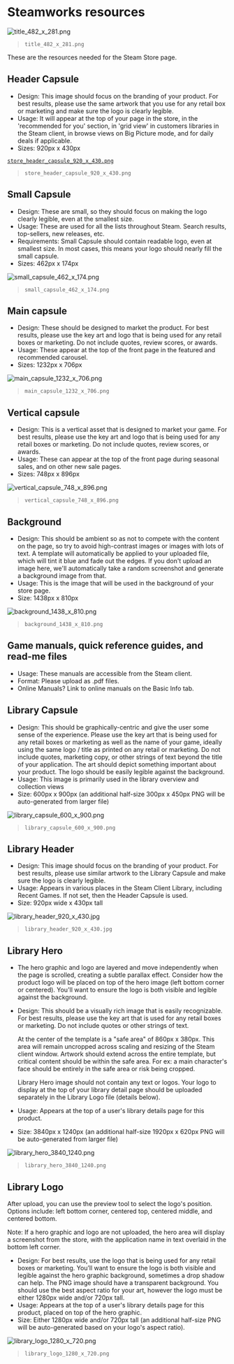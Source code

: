 # Steamworks resources

![`title_482_x_281.png`](title_482_x_281.png)

> `title_482_x_281.png`

These are the resources needed for the Steam Store page.

## Header Capsule

- Design: This image should focus on the branding of your product.
  For best results, please use the same artwork that you use
  for any retail box or marketing and make sure the logo is clearly legible.
- Usage: It will appear at the top of your page in the store,
  in the 'recommended for you' section, in 'grid view' in customers libraries
  in the Steam client, in browse views on Big Picture mode,
  and for daily deals if applicable.
- Sizes: 920px x 430px

[`store_header_capsule_920_x_430.png`](store_header_capsule_920_x_430.png)

> `store_header_capsule_920_x_430.png`

## Small Capsule

- Design: These are small, so they should focus on making the logo clearly
  legible, even at the smallest size.
- Usage: These are used for all the lists throughout Steam.
  Search results, top-sellers, new releases, etc.
- Requirements: Small Capsule should contain readable logo,
  even at smallest size. In most cases, this means your logo
  should nearly fill the small capsule.
- Sizes: 462px x 174px

![`small_capsule_462_x_174.png`](small_capsule_462_x_174.png)

> `small_capsule_462_x_174.png`

## Main capsule

- Design: These should be designed to market the product.
  For best results, please use the key art and logo that is being used
  for any retail boxes or marketing.
  Do not include quotes, review scores, or awards.
- Usage: These appear at the top of the front page in the featured
  and recommended carousel.
- Sizes: 1232px x 706px

![`main_capsule_1232_x_706.png`](main_capsule_1232_x_706.png)

> `main_capsule_1232_x_706.png`

## Vertical capsule

- Design: This is a vertical asset that is designed to market your game.
  For best results, please use the key art and logo that is being used
  for any retail boxes or marketing.
  Do not include quotes, review scores, or awards.
- Usage: These can appear at the top of the front page during seasonal sales,
  and on other new sale pages.
- Sizes: 748px x 896px

![`vertical_capsule_748_x_896.png`](vertical_capsule_748_x_896.png)

> `vertical_capsule_748_x_896.png`

## Background

- Design: This should be ambient so as not to compete with the content
  on the page, so try to avoid high-contrast images or images
  with lots of text. A template will automatically be applied to your uploaded
  file, which will tint it blue and fade out the edges.
  If you don't upload an image here, we'll automatically take a random
  screenshot and generate a background image from that.
- Usage: This is the image that will be used
  in the background of your store page.
- Size: 1438px x 810px

![`background_1438_x_810.png`](background_1438_x_810.png)

> `background_1438_x_810.png`

## Game manuals, quick reference guides, and read-me files

- Usage: These manuals are accessible from the Steam client.
- Format: Please upload as .pdf files.
- Online Manuals? Link to online manuals on the Basic Info tab.

## Library Capsule

- Design: This should be graphically-centric and give the user some
  sense of the experience. Please use the key art that is being used
  for any retail boxes or marketing as well as the name of your game,
  ideally using the same logo / title as printed on any retail or marketing.
  Do not include quotes, marketing copy, or other strings of text beyond the
  title of your application. The art should depict something important
  about your product. The logo should be easily legible against the background.
- Usage: This image is primarily used in the library
  overview and collection views
- Size: 600px x 900px (an additional half-size 300px x 450px PNG will
  be auto-generated from larger file)

![`library_capsule_600_x_900.png`](library_capsule_600_x_900.png)

> `library_capsule_600_x_900.png`

## Library Header

- Design: This image should focus on the branding of your product.
  For best results, please use similar artwork to the Library Capsule
  and make sure the logo is clearly legible.
- Usage: Appears in various places in the Steam Client Library,
  including Recent Games. If not set, then the Header Capsule is used.
- Size: 920px wide x 430px tall

![`library_header_920_x_430.jpg`](library_header_920_x_430.jpg)

> `library_header_920_x_430.jpg`

## Library Hero

- The hero graphic and logo are layered and move independently
  when the page is scrolled, creating a subtle parallax effect.
  Consider how the product logo will be placed on top of the hero image
  (left bottom corner or centered). You'll want to ensure the logo is both
  visible and legible against the background.
- Design: This should be a visually rich image that is easily recognizable.
  For best results, please use the key art that is used for any retail boxes
  or marketing. Do not include quotes or other strings of text.

  At the center of the template is a "safe area" of 860px x 380px.
  This area will remain uncropped across scaling and resizing
  of the Steam client window. Artwork should extend across the entire template,
  but critical content should be within the safe area.
  For ex: a main character's face should be entirely in the safe area
  or risk being cropped.

  Library Hero image should not contain any text or logos.
  Your logo to display at the top of your library detail page should be
  uploaded separately in the Library Logo file (details below).
- Usage:
  Appears at the top of a user's library details page for this product.
- Size: 3840px x 1240px (an additional half-size 1920px x 620px PNG
  will be auto-generated from larger file)

![`library_hero_3840_1240.png`](library_hero_3840_1240.png)

> `library_hero_3840_1240.png`

## Library Logo

After upload, you can use the preview tool to select the logo's position.
Options include: left bottom corner, centered top, centered middle,
and centered bottom.

Note: If a hero graphic and logo are not uploaded,
the hero area will display a screenshot from the store,
with the application name in text overlaid in the bottom left corner.

- Design: For best results, use the logo that is being used for any
  retail boxes or marketing. You’ll want to ensure the logo is both visible
  and legible against the hero graphic background, sometimes a drop shadow
  can help. The PNG image should have a transparent background.
  You should use the best aspect ratio for your art, however the logo must
  be either 1280px wide and/or 720px tall.
- Usage: Appears at the top of a user's library details page for this product,
  placed on top of the hero graphic.
- Size: Either 1280px wide and/or 720px tall (an additional half-size PNG
  will be auto-generated based on your logo's aspect ratio).

![`library_logo_1280_x_720.png`](library_logo_1280_x_720.png)

> `library_logo_1280_x_720.png`
